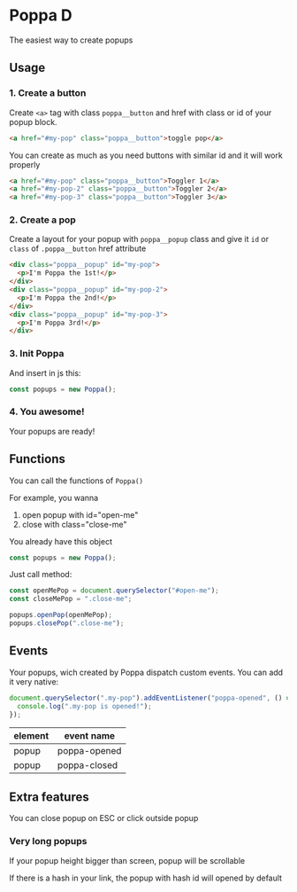 # Poppa D

The easiest way to create popups

## Usage

### 1. Create a button

Create `<a>` tag with class `poppa__button` and href with class or id of your popup block.

```html
<a href="#my-pop" class="poppa__button">toggle pop</a>
```

You can create as much as you need buttons with similar id and it will work properly

```html
<a href="#my-pop" class="poppa__button">Toggler 1</a>
<a href="#my-pop-2" class="poppa__button">Toggler 2</a>
<a href="#my-pop-3" class="poppa__button">Toggler 3</a>
```

### 2. Create a pop

Create a layout for your popup with `poppa__popup` class and give it `id` or `class` of `.poppa__button` href attribute

```html
<div class="poppa__popup" id="my-pop">
  <p>I'm Poppa the 1st!</p>
</div>
<div class="poppa__popup" id="my-pop-2">
  <p>I'm Poppa the 2nd!</p>
</div>
<div class="poppa__popup" id="my-pop-3">
  <p>I'm Poppa 3rd!</p>
</div>
```

### 3. Init Poppa

And insert in js this:

```js
const popups = new Poppa();
```

### 4. You awesome!

Your popups are ready!

## Functions

You can call the functions of `Poppa()`

For example, you wanna

1. open popup with id="open-me"
2. close with class="close-me"

You already have this object

```js
const popups = new Poppa();
```

Just call method:

```js
const openMePop = document.querySelector("#open-me");
const closeMePop = ".close-me";

popups.openPop(openMePop);
popups.closePop(".close-me");
```

## Events

Your popups, wich created by Poppa dispatch custom events.
You can add it very native:

```js
document.querySelector(".my-pop").addEventListener("poppa-opened", () => {
  console.log(".my-pop is opened!");
});
```

| element | event name   |
| ------- | ------------ |
| popup   | poppa-opened |
| popup   | poppa-closed |

## Extra features

You can close popup on ESC or click outside popup

### Very long popups

If your popup height bigger than screen, popup will be scrollable

If there is a hash in your link, the popup with hash id will opened by default
